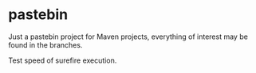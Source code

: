 pastebin
========

Just a pastebin project for Maven projects, everything of interest may be found in the branches.

Test speed of surefire execution.